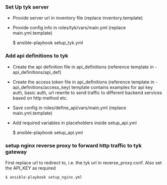 



### Set Up tyk server
- Provide server url in inventory file (replace inventory.template)
- Provide config info in roles/tyk/vars/main.yml (replace main.yml.template)


    $ ansible-playbook setup_tyk.yml

### Add api definitions to tyk

- Create the api definition file in api_definitions (reference template in - api_definitions/api_def)
- Create the access token file in api_definitions (reference template in - api_definitions/access_key)
template contains examples for api key auth, basic auth, url rewrite to send traffic to different backend services based on http method etc.
- Save config in roles/define_api/vars/main.yml (replace main.yml.template)
- Add required variables in placeholders inside setup_api.yml


    $ ansible-playbook setup_api.yml

### setup nginx reverse proxy to forward http traffic to tyk gateway

First replace url to redirect to, i.e. the tyk url in reverse_proxy.conf.
Also set the API_KEY as required


    $ ansible-playbook setup_nginx.yml